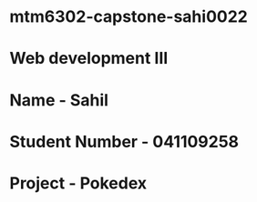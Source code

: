 # mtm6302-capstone-sahi0022
# Web development III
# Name - Sahil 
# Student Number - 041109258
# Project - Pokedex